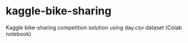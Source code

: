 # kaggle-bike-sharing
Kaggle bike-sharing competition solution using day.csv dataset (Colab notebook)
